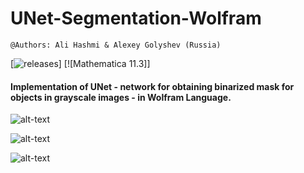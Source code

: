 # UNet-Segmentation-Wolfram

`@Authors: Ali Hashmi & Alexey Golyshev (Russia)`

[![releases]()]
[![Mathematica 11.3]]

#### Implementation of UNet - network for obtaining binarized mask for objects in grayscale images - in Wolfram Language.

![alt-text](https://github.com/alihashmiii/UNet-Segmentation-Wolfram/blob/master/for%20ReadME/m10.png)

![alt-text](https://github.com/alihashmiii/UNet-Segmentation-Wolfram/blob/master/for%20ReadME/m2.png)

![alt-text](https://github.com/alihashmiii/UNet-Segmentation-Wolfram/blob/master/for%20ReadME/m30.png)
